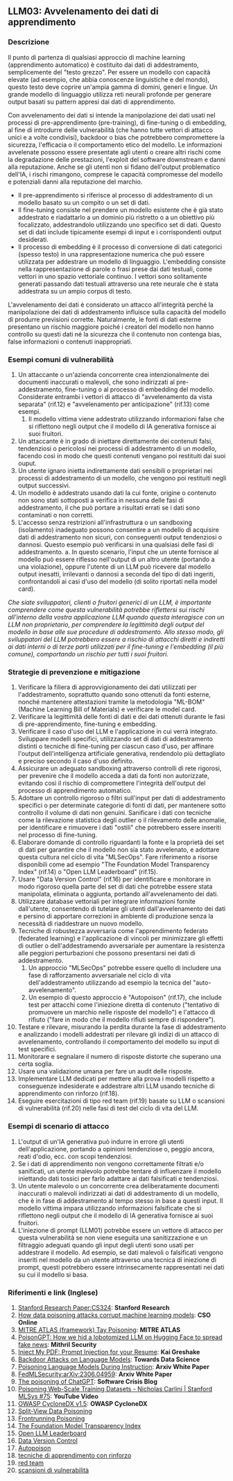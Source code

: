 ## LLM03: Avvelenamento dei dati di apprendimento

### Descrizione

Il punto di partenza di qualsiasi approccio di machine learning (apprendimento automatico) è costituito dai dati di addestramento, semplicemente del "testo grezzo". Per essere un modello con capacità elevate (ad esempio, che abbia conoscenze linguistiche e del mondo), questo testo deve coprire un'ampia gamma di domini, generi e lingue. Un grande modello di linguaggio utilizza reti neurali profonde per generare output basati su pattern appresi dai dati di apprendimento.

Con avvelenamento dei dati si intende la manipolazione dei dati usati nel processi di pre-apprendimento (pre-training), di fine-tuning o di embedding, al fine di introdurre delle vulnerabilità (che hanno tutte vettori di attacco unici e a volte condivisi), backdoor o bias che potrebbero compromettere la sicurezza, l'efficacia o il comportamento etico del modello. Le informazioni avvelenate possono essere presentate agli utenti o creare altri rischi come la degradazione delle prestazioni, l'exploit del software downstream e danni alla reputazione. Anche se gli utenti non si fidano dell'output problematico dell'IA, i rischi rimangono, comprese le capacità compromesse del modello e potenziali danni alla reputazione del marchio.

- Il pre-apprendimento si riferisce al processo di addestramento di un modello basato su un compito o un set di dati.
- Il fine-tuning consiste nel prendere un modello esistente che è già stato addestrato e riadattarlo a un dominio più ristretto o a un obiettivo più focalizzato, addestrandolo utilizzando uno specifico set di dati. Questo set di dati include tipicamente esempi di input e i corrispondenti output desiderati.
- Il processo di embedding è il processo di conversione di dati categorici (spesso testo) in una rappresentazione numerica che può essere utilizzata per addestrare un modello di linguaggio. L'embedding consiste nella rappresentazione di parole o frasi prese dai dati testuali, come vettori in uno spazio vettoriale continuo. I vettori sono solitamente generati passando dati testuali attraverso una rete neurale che è stata addestrata su un ampio corpus di testo.

L'avvelenamento dei dati è considerato un attacco all'integrità perché la manipolazione dei dati di addestramento influisce sulla capacità del modello di produrre previsioni corrette. Naturalmente, le fonti di dati esterne presentano un rischio maggiore poiché i creatori del modello non hanno controllo su questi dati né la sicurezza che il contenuto non contenga bias, false informazioni o contenuti inappropriati.

### Esempi comuni di vulnerabilità

1. Un attaccante o un'azienda concorrente crea intenzionalmente dei documenti inaccurati o malevoli, che sono indirizzati al pre-addestramento, fine-tuning o al processo di embedding del modello. Considerate entrambi i vettori di attacco di "avvelenamento da vista separata" (rif.12) e "avvelenamento per anticipazione" (rif.13) come esempi.
   1. Il modello vittima viene addestrato utilizzando informazioni false che si riflettono negli output che il modello di IA generativa fornisce ai suoi fruitori.
2. Un attaccante è in grado di iniettare direttamente dei contenuti falsi, tendenziosi o pericolosi nei processi di addestramento di un modello, facendo così in modo che questi contenuti vengano poi restituiti dai suoi ouput.
3. Un utente ignaro inietta indirettamente dati sensibili o proprietari nei processi di addestramento di un modello, che vengono poi restituiti negli output successivi.
4. Un modello è addestrato usando dati la cui fonte, origine o contenuto non sono stati sottoposti a verifica in nessuna delle fasi di addestramento, il che può portare a risultati errati se i dati sono contaminati o non corretti.
5. L'accesso senza restrizioni all'infrastruttura o un sandboxing (isolamento) inadeguato possono consentire a un modello di acquisire dati di addestramento non sicuri, con conseguenti output tendenziosi o dannosi. Questo esempio può verificarsi in una qualsiasi delle fasi di addestramento.
   a. In questo scenario, l'input che un utente fornisce al modello può essere riflesso nell'output di un altro utente (portando a una violazione), oppure l'utente di un LLM può ricevere dal modello output inesatti, irrilevanti o dannosi a seconda del tipo di dati ingeriti, confrontandoli ai casi d'uso del modello (di solito riportati nella model card).

*Che siate sviluppatori, clienti o fruitori generici di un LLM, è importante comprendere come questa vulnerabilità potrebbe riflettersi sui rischi all'interno della vostra applicazione LLM quando questa interagisce con un LLM non proprietario, per comprendere la legittimità degli output del modello in base alle sue procedure di addestramento. Allo stesso modo, gli sviluppatori del LLM potrebbero essere a rischio di attacchi diretti e indiretti ai dati interni o di terze parti utilizzati per il fine-tuning e l'embedding (il più comune), comportando un rischio per tutti i suoi fruitori.*

### Strategie di prevenzione e mitigazione

1. Verificare la filiera di approvvigionamento dei dati utilizzati per l'addestramento, soprattutto quando sono ottenuti da fonti esterne, nonché mantenere attestazioni tramite la metodologia "ML-BOM" (Machine Learning Bill of Materials) e verificare le model card.
2. Verificare la legittimità delle fonti di dati e dei dati ottenuti durante le fasi di pre-apprendimento, fine-tuning e embedding.
3. Verificare il caso d'uso del LLM e l'applicazione in cui verrà integrato. Sviluppare modelli specifici, utilizzando set di dati di addestramento distinti o tecniche di fine-tuning per ciascun caso d'uso, per affinare l'output dell'intelligenza artificiale generativa, rendendolo più dettagliato e preciso secondo il caso d'uso definito.
4. Assicurare un adeguato sandboxing attraverso controlli di rete rigorosi, per prevenire che il modello acceda a dati da fonti non autorizzate, evitando così il rischio di compromettere l'integrità dell'output del processo di apprendimento automatico.
5. Adottare un controllo rigoroso o filtri sull'input per dati di addestramento specifici o per determinate categorie di fonti di dati, per mantenere sotto controllo il volume di dati non genuini. Sanificare i dati con tecniche come la rilevazione statistica degli outlier o il rilevamento delle anomalie, per identificare e rimuovere i dati "ostili" che potrebbero essere inseriti nel processo di fine-tuning.
6. Elaborare domande di controllo riguardanti la fonte e la proprietà dei set di dati per garantire che il modello non sia stato avvelenato, e adottare questa cultura nel ciclo di vita "MLSecOps". Fare riferimento a risorse disponibili come ad esempio "The Foundation Model Transparency Index" (rif.14) o "Open LLM Leaderboard" (rif.15).
7. Usare "Data Version Control" (rif.16) per identificare e monitorare in modo rigoroso quella parte del set di dati che potrebbe essere stata manipolata, eliminata o aggiunta, portando all'avvelenamento dei dati.
8. Utilizzare database vettoriali per integrare informazioni fornite dall'utente, consentendo di tutelare gli utenti dall'avvelenamento dei dati e persino di apportare correzioni in ambiente di produzione senza la necessità di riaddestrare un nuovo modello.
9. Tecniche di robustezza avversaria come l'apprendimento federato (federated learning) e l'applicazione di vincoli per minimizzare gli effetti di outlier o dell'addestramendo avversariale per aumentare la resistenza alle peggiori perturbazioni che possono presentarsi nei dati di addestramento.
   1. Un approccio "MLSecOps" potrebbe essere quello di includere una fase di rafforzamento avversariale nel ciclo di vita dell'addestramento utilizzando ad esempio la tecnica del "auto-avvelenamento".
   2. Un esempio di questo approccio è "Autopoison" (rif.17), che include test per attacchi come l'iniezione diretta di contenuto ("tentativo di promuovere un marchio nelle risposte del modello") e l'attacco di rifiuto ("fare in modo che il modello rifiuti sempre di rispondere").
10. Testare e rilevare, misurando la perdita durante la fase di addestramento e analizzando i modelli addestrati per rilevare gli indizi di un attacco di avvelenamento, controllando il comportamento del modello su input di test specifici.
   1. Monitorare e segnalare il numero di risposte distorte che superano una certa soglia.
   2. Usare una validazione umana per fare un audit delle risposte.
   3. Implementare LLM dedicati per mettere alla prova i modelli rispetto a conseguenze indesiderate e addestrare altri LLM usando tecniche di apprendimento con rinforzo (rif.18).
   4. Eseguire esercitazioni di tipo red team (rif.19) basate su LLM o scansioni di vulnerabilità (rif.20) nelle fasi di test del ciclo di vita del LLM.

### Esempi di scenario di attacco

1. L'output di un'IA generativa può indurre in errore gli utenti dell'applicazione, portando a opinioni tendenziose o, peggio ancora, reati d'odio, ecc. con scopi tendenziosi.
2. Se i dati di apprendimento non vengono correttamente filtrati e/o sanificati, un utente malevolo potrebbe tentare di influenzare il modello iniettando dati tossici per farlo adattare ai dati falsificati e tendenziosi.
3. Un utente malevolo o un concorrente crea deliberatamente documenti inaccurati o malevoli indirizzati ai dati di addestramento di un modello, che è in fase di addestramento al tempo stesso in base a questi input. Il modello vittima impara utilizzando informazioni falsificate che si riflettono negli output che il modello di IA generativa fornisce ai suoi fruitori.
4. L'iniezione di prompt (LLM01) potrebbe essere un vettore di attacco per questa vulnerabilità se non viene eseguita una sanitizzazione e un filtraggio adeguati quando gli input degli utenti sono usati per addestrare il modello. Ad esempio, se dati malevoli o falsificati vengono inseriti nel modello da un utente attraverso una tecnica di iniezione di prompt, questi potrebbero essere intrinsecamente rappresentati nei dati su cui il modello si basa.

### Riferimenti e link (Inglese)

1. [Stanford Research Paper:CS324](https://stanford-cs324.github.io/winter2022/lectures/data/): **Stanford Research**
2. [How data poisoning attacks corrupt machine learning models](https://www.csoonline.com/article/3613932/how-data-poisoning-attacks-corrupt-machine-learning-models.html): **CSO Online**
3. [MITRE ATLAS (framework) Tay Poisoning](https://atlas.mitre.org/studies/AML.CS0009/): **MITRE ATLAS**
4. [PoisonGPT: How we hid a lobotomized LLM on Hugging Face to spread fake news](https://blog.mithrilsecurity.io/poisongpt-how-we-hid-a-lobotomized-llm-on-hugging-face-to-spread-fake-news/): **Mithril Security**
5. [Inject My PDF: Prompt Injection for your Resume](https://kai-greshake.de/posts/inject-my-pdf/): **Kai Greshake**
6. [Backdoor Attacks on Language Models](https://towardsdatascience.com/backdoor-attacks-on-language-models-can-we-trust-our-models-weights-73108f9dcb1f): **Towards Data Science**
7. [Poisoning Language Models During Instruction](https://arxiv.org/abs/2305.00944): **Arxiv White Paper**
8. [FedMLSecurity:arXiv:2306.04959](https://arxiv.org/abs/2306.04959): **Arxiv White Paper**
9. [The poisoning of ChatGPT](https://softwarecrisis.dev/letters/the-poisoning-of-chatgpt/): **Software Crisis Blog**
10. [Poisoning Web-Scale Training Datasets - Nicholas Carlini | Stanford MLSys #75](https://www.youtube.com/watch?v=h9jf1ikcGyk): **YouTube Video**
11. [OWASP CycloneDX v1.5](https://cyclonedx.org/capabilities/mlbom/): **OWASP CycloneDX**
12. [Split-View Data Poisoning](https://github.com/GangGreenTemperTatum/speaking/blob/main/dc604/hacker-summer-camp-23/Ads%20_%20Poisoning%20Web%20Training%20Datasets%20_%20Flow%20Diagram%20-%20Exploit%201%20Split-View%20Data%20Poisoning.jpeg)
13. [Frontrunning Poisoning](https://github.com/GangGreenTemperTatum/speaking/blob/main/dc604/hacker-summer-camp-23/Ads%20_%20Poisoning%20Web%20Training%20Datasets%20_%20Flow%20Diagram%20-%20Exploit%202%20Frontrunning%20Data%20Poisoning.jpeg)
14. [The Foundation Model Transparency Index](https://crfm.stanford.edu/fmti/)
15. [Open LLM Leaderboard](https://huggingface.co/spaces/HuggingFaceH4/open_llm_leaderboard)
16. [Data Version Control](https://dvc.org/doc/user-guide/analytics)
17. [Autopoison](https://github.com/azshue/AutoPoison)
18. [tecniche di apprendimento con rinforzo](https://wandb.ai/ayush-thakur/Intro-RLAIF/reports/An-Introduction-to-Training-LLMs-Using-Reinforcement-Learning-From-Human-Feedback-RLHF---VmlldzozMzYyNjcy)
19. [red team](https://www.anthropic.com/index/red-teaming-language-models-to-reduce-harms-methods-scaling-behaviors-and-lessons-learned)
20. [scansioni di vulnerabilità](https://github.com/leondz/garak)

